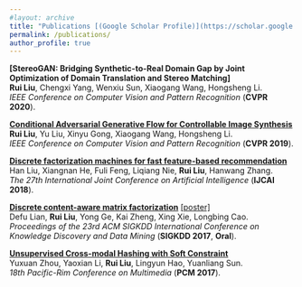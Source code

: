 ```yaml
---
#layout: archive
title: "Publications [(Google Scholar Profile)](https://scholar.google.com/citations?user=ADP-1goAAAAJ&hl=en)"
permalink: /publications/
author_profile: true
---
```


<b>[StereoGAN: Bridging Synthetic-to-Real Domain Gap by Joint Optimization of Domain Translation and Stereo Matching]</b> <br>
<b>Rui Liu</b>, Chengxi Yang, Wenxiu Sun, Xiaogang Wang, Hongsheng Li. <br>
<i>IEEE Conference on Computer Vision and Pattern Recognition</i> (<b>CVPR 2020</b>).

<b>[Conditional Adversarial Generative Flow for Controllable Image Synthesis](https://arxiv.org/abs/1904.01782)</b> <br>
<b>Rui Liu</b>, Yu Liu, Xinyu Gong, Xiaogang Wang, Hongsheng Li. <br>
<i>IEEE Conference on Computer Vision and Pattern Recognition</i> (<b>CVPR 2019</b>).

<b>[Discrete factorization machines for fast feature-based recommendation](https://arxiv.org/abs/1805.02232)</b> <br>
Han Liu, Xiangnan He, Fuli Feng, Liqiang Nie, <b>Rui Liu</b>, Hanwang Zhang. <br>
<i>The 27th International Joint Conference on Artificial Intelligence</i> (<b>IJCAI 2018</b>).

<b>[Discrete content-aware matrix factorization](https://dl.acm.org/citation.cfm?id=3098008)</b> [[poster]](http://ruiliu-ai.github.io/files/DCMF_Poster.pdf) <br>
Defu Lian, <b>Rui Liu</b>, Yong Ge, Kai Zheng, Xing Xie, Longbing Cao. <br>
<i>Proceedings of the 23rd ACM SIGKDD International Conference on Knowledge Discovery and Data Mining</i> (<b>SIGKDD 2017</b>, <b>Oral</b>).

<b>[Unsupervised Cross-modal Hashing with Soft Constraint](https://link.springer.com/chapter/10.1007/978-3-319-77383-4_74)</b> <br>
Yuxuan Zhou, Yaoxian Li, <b>Rui Liu</b>, Lingyun Hao, Yuanliang Sun. <br>
<i>18th Pacific-Rim Conference on Multimedia</i> (<b>PCM 2017</b>).

